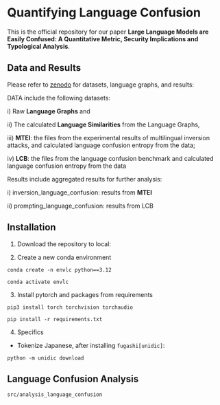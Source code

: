 # Quantifying Language Confusion
This is the official repository for our paper __Large Language Models are Easily Confused:
A Quantitative Metric, Security Implications and Typological Analysis__.


## Data and Results 
Please refer to [zenodo](https://zenodo.org/records/13946031) for datasets, language graphs, and results:

DATA include the following datasets:

i) Raw __Language Graphs__ and

ii) The calculated __Language Similarities__ from the Language Graphs,

iii) __MTEI__: the files from the experimental results of multilingual inversion attacks, and calculated language confusion entropy from the data;

iv) __LCB__: the files from the language confusion benchmark and calculated language confusion entropy from the data 

 

Results include aggregated results for further analysis:

i) inversion_language_confusion: results from __MTEI__

ii) prompting_language_confusion: results from LCB




## Installation

1. Download the repository to local:

2. Create a new conda environment

`conda create -n envlc python==3.12`

`conda activate envlc`

3. Install pytorch and packages from requirements

`pip3 install torch torchvision torchaudio`

`pip install -r requirements.txt`

4. Specifics 
- Tokenize Japanese, after installing `fugashi[unidic]`:

`python -m unidic download`


[//]: # ()
[//]: # (## Preprocessing datasets)

[//]: # ()
[//]: # (* `notebooks/processing_colex_data.ipynb` )

[//]: # (  * get language to language graph based on colexification patterns, where nodes are languages, edges are the weights of shared colexifications)

[//]: # (  * CLICS3:)

[//]: # (    * input: `datasets/colexifications/colex_clics3.csv`)

[//]: # (    * output: `datasets/lang2lang/clics3.csv`)

[//]: # (  * WordNet from BabelNet &#40;5.0&#41;)

[//]: # (    * input: `datasets/colexifications/colex_wn_bn.csv`)

[//]: # (    * output: `datasets/lang2lang/wn_colex.csv`)

[//]: # (  )
[//]: # (* `notebooks/processing_typology_features.ipynb`)

[//]: # (  * processing features from WALS and Grambank)

[//]: # (  * into `lang:vec_of_features`)

[//]: # (  * output: )

[//]: # (    * `datasets/data_for_graph/WALS`)

[//]: # (      * language and their vectors of features)

[//]: # (      * edge weights for training language graph embeddings)

[//]: # (      )
[//]: # (    * `datasets/data_for_graph/Grambank`)

[//]: # (      * each language have at least 25% coverage of all features.)

[//]: # (      * edge weights and vector of features)

[//]: # (    )
[//]: # ()
[//]: # (* preprocessing data for analyzing the contribution of typological features for inversion language confusion)

[//]: # (  * `notebooks/language_confusion_typ_inversion_results.ipynb`)

[//]: # (    * outputs in `datasets/inversion_language_confusion`:)

[//]: # (      * `wals_features.csv`)

[//]: # (      * `gb_features.csv`)

[//]: # (  * `src/processing_data/processing_inversion_results_typology.py`)

[//]: # (    * get the typological features for regression )

[//]: # (    * output: )

[//]: # (      * `datasets/inversion_language_confusion/word_level/mono/train_data_clics3.csv`)


## Language Confusion Analysis 
`src/analysis_language_confusion`

[//]: # ()
[//]: # (### For Prompting datasets)

[//]: # ()
[//]: # (1. Language Identification)

[//]: # (`src/languageConfusion/post_eval_prompt_datasets.py`)

[//]: # ()
[//]: # (2. Measuring language confusion)

[//]: # ()
[//]: # ()
[//]: # ()
[//]: # (##  Language Graph Embeddings)

[//]: # ()
[//]: # ()
[//]: # (- Colexifications)

[//]: # (  - node2vec)

[//]: # (- Grambank)

[//]: # (  - GraphSAGE)

[//]: # (- WALS)

[//]: # (  - GraphSAGE)

[//]: # ()
[//]: # (## Analysis)

[//]: # ()
[//]: # (`src/analysis_language_confusion`)

